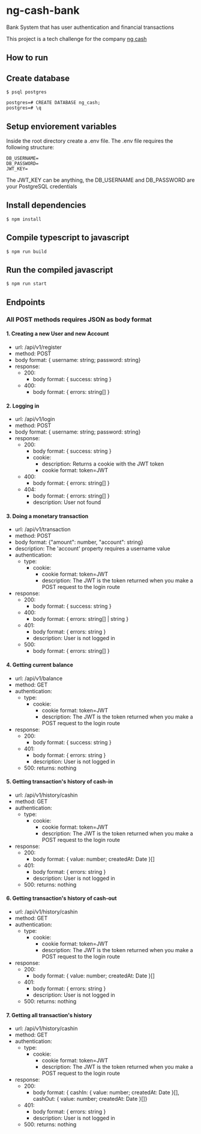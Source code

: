 # ng-cash-bank
Bank System that has user authentication and financial transactions

This project is a tech challenge for the company [ng cash](https://ng.cash/)

## How to run

## Create database
```
$ psql postgres

postgres=# CREATE DATABASE ng_cash;
postgres=# \q
```

## Setup enviorement variables
Inside the root directory create a .env file. The .env file requires the following structure:
```
DB_USERNAME=
DB_PASSWORD=
JWT_KEY=
```
The JWT_KEY can be anything, the DB_USERNAME and DB_PASSWORD are your PostgreSQL credentials

## Install dependencies
```
$ npm install
```

## Compile typescript to javascript
```
$ npm run build
```

## Run the compiled javascript
```
$ npm run start
```

## Endpoints
### All POST methods requires JSON as body format

#### 1. Creating a new User and new Account
  - url: /api/v1/register
  - method: POST
  - body format: { username: string; password: string}
  - response:
    - 200:
      - body format: { success: string }
    - 400:
      - body format: { errors: string[] }
#### 2. Logging in
  - url: /api/v1/login
  - method: POST
  - body format: { username: string; password: string}
  - response:
    - 200:
      - body format: { success: string }
      - cookie:
        - description: Returns a cookie with the JWT token
        - cookie format: token=JWT
    - 400:
      - body format: { errors: string[] }
    - 404:
      - body format: { errors: string[] }
      - description: User not found
#### 3. Doing a monetary transaction
  - url: /api/v1/transaction
  - method: POST
  - body format: {"amount": number, "account": string}
  - description: The 'account' property requires a username value
  - authentication:
    - type:
      - cookie:
        - cookie format: token=JWT
        - description: The JWT is the token returned when you make a POST request to the login route
  - response:
    - 200:
      - body format: { success: string }
    - 400:
      - body format: { errors: string[] | string }
    - 401:
      - body format: { errors: string }
      - description: User is not logged in
    - 500:
      - body format: { errors: string[] }
#### 4. Getting current balance
  - url: /api/v1/balance
  - method: GET
  - authentication:
    - type:
      - cookie:
        - cookie format: token=JWT
        - description: The JWT is the token returned when you make a POST request to the login route
  - response:
    - 200:
      - body format: { success: string }
    - 401:
      - body format: { errors: string }
      - description: User is not logged in
    - 500:
      returns: nothing
#### 5. Getting transaction's history of cash-in
  - url: /api/v1/history/cashin
  - method: GET
  - authentication:
    - type:
      - cookie:
        - cookie format: token=JWT
        - description: The JWT is the token returned when you make a POST request to the login route
  - response:
    - 200:
      - body format: { value: number; createdAt: Date }[]
    - 401:
      - body format: { errors: string }
      - description: User is not logged in
    - 500:
      returns: nothing
#### 6. Getting transaction's history of cash-out
  - url: /api/v1/history/cashin
  - method: GET
  - authentication:
    - type:
      - cookie:
        - cookie format: token=JWT
        - description: The JWT is the token returned when you make a POST request to the login route
  - response:
    - 200:
      - body format: { value: number; createdAt: Date }[]
    - 401:
      - body format: { errors: string }
      - description: User is not logged in
    - 500:
      returns: nothing
#### 7. Getting all transaction's history
  - url: /api/v1/history/cashin
  - method: GET
  - authentication:
    - type:
      - cookie:
        - cookie format: token=JWT
        - description: The JWT is the token returned when you make a POST request to the login route
  - response:
    - 200:
      - body format: { cashIn: { value: number; createdAt: Date }[], cashOut: { value: number; createdAt: Date }[]}
    - 401:
      - body format: { errors: string }
      - description: User is not logged in
    - 500:
      returns: nothing
